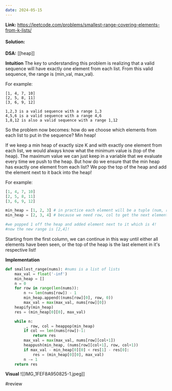 ```yaml
---
date: 2024-05-15
---
```

**Link:** https://leetcode.com/problems/smallest-range-covering-elements-from-k-lists/
#### Solution:

**DSA:** [[heap]]

**Intuition**
The key to understanding this problem is realizing that a valid sequence will have exactly one element from each list. From this valid sequence, the range is (min_val, max_val). 

For example:
```
[1, 4, 7, 10]
[2, 5, 8, 11]
[3, 6, 9, 12]

1,2,3 is a valid sequence with a range 1,3
4,5,6 is a valid sequence with a range 4,6
1,8,12 is also a valid sequence with a range 1,12
```

So the problem now becomes: how do we choose which elements from each list to put in the sequence? Min heap!

If we keep a min heap of exactly size K and with exactly one element from each list, we would always know what the minimum value is (top of the heap). The maximum value we can just keep in a variable that we evaluate every time we push to the heap. But how do we ensure that the min heap has exactly one element from each list? We pop the top of the heap and add the element next to it back into the heap!

For example:
```python
[1, 4, 7, 10]
[2, 5, 8, 11]
[3, 6, 9, 12]

min_heap = [1, 2, 3] # in practice each element will be a tuple (num, row, col)
min_heap = [2, 3, 4] # because we need row, col to get the next element to add

#we popped 1 off the heap and added element next to it which is 4!
#now the new range is [2,4]!
```

Starting from the first column, we can continue in this way until either all elements have been seen, or the top of the heap is the last element in it's respective list!

**Implementation**
```python
def smallest_range(nums): #nums is a list of lists
	max_val = float('-inf')
	min_heap = []
	n = 0
	for row in range(len(nums)):
		n += len(nums[row]) - 1
		min_heap.append((nums[row][0], row, 0))
		max_val = max(max_val, nums[row][0])
	heapify(min_heap)
	res = (min_heap[0][0], max_val)

	while n:
		_, row, col = heappop(min_heap)
		if col == len(nums[row])-1:
			return res
		max_val = max(max_val, nums[row][col+1])
		heappush(min_heap, (nums[row][col+1], row, col+1))
		if max_val - min_heap[0][0] < res[1] - res[0]:
			res = (min_heap[0][0], max_val)
		n -= 1
	return res
```

**Visual** 
![[IMG_1FEF8A950825-1.jpeg]]

#review 